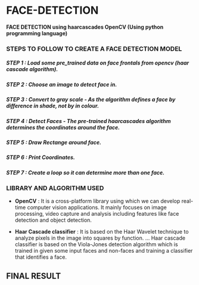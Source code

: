 # FACE-DETECTION
**FACE DETECTION using haarcascades OpenCV (Using python programming language)**

### STEPS TO FOLLOW TO CREATE A FACE DETECTION MODEL

##### STEP 1 : Load some pre_trained data on face frontals from opencv (haar cascade algorithm).
##### STEP 2 : Choose an image to detect face in.
##### STEP 3 : Convert to gray scale - As the algorithm defines a face by difference in shade, not by in colour.
##### STEP 4 : Detect Faces - The pre-trained haarcascades algorithm determines the coordinates around the face.
##### STEP 5 : Draw Rectange around face.
##### STEP 6 : Print Coordinates.
##### STEP 7 : Create a loop so it can determine more than one face.


### LIBRARY AND ALGORITHM USED

* **OpenCV** : It is a cross-platform library using which we can develop real-time computer vision applications. It mainly focuses on image processing, video capture and analysis including features like face detection and object detection.

* **Haar Cascade classifier** : It is based on the Haar Wavelet technique to analyze pixels in the image into squares by function. ... Haar cascade classifier is based on the Viola-Jones detection algorithm which is trained in given some input faces and non-faces and training a classifier that identifies a face.


## FINAL RESULT

